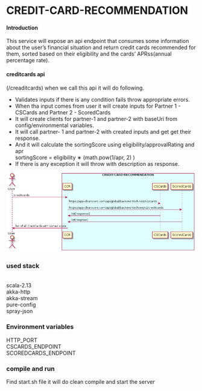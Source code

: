 # CREDIT-CARD-RECOMMENDATION


#### Introduction <br>
This service will expose an api endpoint that consumes some information about the user’s financial situation and return credit cards recommended for them, sorted based on their eligibility and the cards’ APRss(annual percentage rate).
<br>
#### creditcards api<br>
(/creaditcards) when we call this api it will do following. <br>

  * Validates inputs if there is any condition fails throw appropriate errors. <br>
  * When tha input comes from user it will create inputs for Partner 1 - CSCards and  Partner 2 - ScoredCards <br>
  * It will create clients for partner-1 and partner-2 with baseUri from config/environmental variables. <br>
  * It will call partner- 1 and partner-2 with created inputs and get get their response.
  * And it will calculate the sortingScore using eligibility/approvalRating and apr <br>
                sortingScore = eligibility ∗ (math.pow(1/apr, 2) ) <br>
  * If there is any exception it will throw with description as response.

![Sequence Diargam](/src/main/resources/sequenceDiagram.png?raw=true "Sequence Diagram")
<br>

### used stack
<br>
scala-2.13<br>
akka-http<br>
akka-stream<br>
pure-config<br>
spray-json<br>

### Environment variables<br>
HTTP_PORT<br>
CSCARDS_ENDPOINT<br>
SCOREDCARDS_ENDPOINT<br>

### compile and run<br>
Find start.sh file it will do clean compile and start the server 
